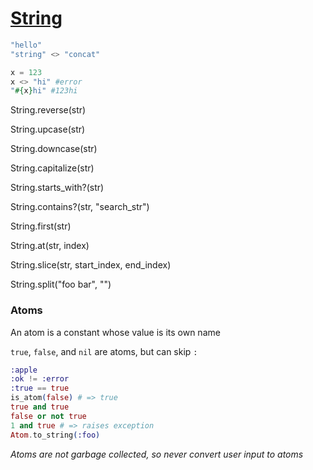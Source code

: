 # [String](https://hexdocs.pm/elixir/String.html#summary)

```elixir
"hello"
"string" <> "concat"

x = 123
x <> "hi" #error
"#{x}hi" #123hi
```



String.reverse(str)

String.upcase(str)

String.downcase(str)

String.capitalize(str)

String.starts_with?(str)

String.contains?(str, "search_str")

String.first(str)

String.at(str, index)

String.slice(str, start_index, end_index)

String.split("foo bar", "")

### Atoms

An atom is a constant whose value is its own name

`true`, `false`, and `nil` are atoms, but can skip `:`

```elixir
:apple
:ok != :error
:true == true
is_atom(false) # => true
true and true
false or not true
1 and true # => raises exception
Atom.to_string(:foo) 
```

_Atoms are not garbage collected, so never convert user input to atoms_

